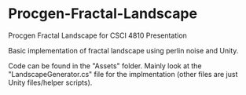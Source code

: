 # Procgen-Fractal-Landscape
Procgen Fractal Landscape for CSCI 4810 Presentation

Basic implementation of fractal landscape using perlin noise and Unity.

Code can be found in the "Assets" folder. Mainly look at the "LandscapeGenerator.cs" file for the implmentation (other files are just Unity files/helper scripts).

